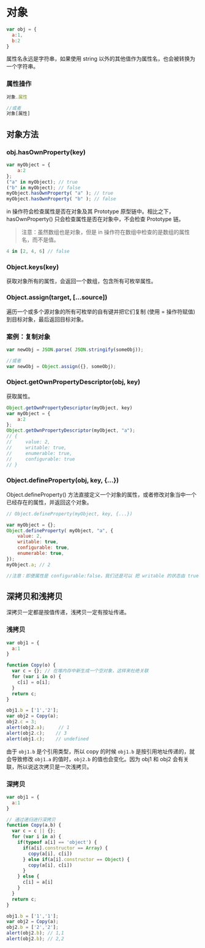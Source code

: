 # 对象
``` js
var obj = {
  a:1,
  b:2
}
```

属性名永远是字符串，如果使用 string 以外的其他值作为属性名，也会被转换为一个字符串。

### 属性操作
``` js
对象.属性

//或者
对象[属性]
```

## 对象方法
### obj.hasOwnProperty(key)
``` js
var myObject = {
    a:2
};
("a" in myObject); // true
("b" in myObject); // false
myObject.hasOwnProperty( "a" ); // true
myObject.hasOwnProperty( "b" ); // false
```

in 操作符会检查属性是否在对象及其 Prototype 原型链中。相比之下， hasOwnProperty() 只会检查属性是否在对象中，不会检查 Prototype 链。

> 注意：虽然数组也是对象，但是 in 操作符在数组中检查的是数组的属性名，而不是值。

``` js
4 in [2, 4, 6] // false
```

### Object.keys(key)
获取对象所有的属性，会返回一个数组，包含所有可枚举属性。

### Object.assign(target, [...source])
遍历一个或多个源对象的所有可枚举的自有键并把它们复制 (使用 = 操作符赋值) 到目标对象，最后返回目标对象。

### 案例：复制对象
``` js
var newObj = JSON.parse( JSON.stringify(someObj));

//或者
var newObj = Object.assign({}, someObj);
```

### Object.getOwnPropertyDescriptor(obj, key)
获取属性。

``` js
Object.getOwnPropertyDescriptor(myObject, key)
var myObject = {
    a:2
};
Object.getOwnPropertyDescriptor(myObject, "a");
// {
//     value: 2,
//     writable: true,
//     enumerable: true,
//     configurable: true
// }
```

### Object.defineProperty(obj, key, {...})
Object.defineProperty() 方法直接定义一个对象的属性，或者修改对象当中一个已经存在的属性，并返回这个对象。

``` js
// Object.defineProperty(myObject, key, {...})

var myObject = {};
Object.defineProperty( myObject, "a", {
    value: 2,
    writable: true,
    configurable: true,
    enumerable: true,
});
myObject.a; // 2

//注意：即便属性是 configurable:false，我们还是可以 把 writable 的状态由 true 改为 false，但是无法由 false 改为 true。
```

## 深拷贝和浅拷贝
深拷贝一定都是按值传递，浅拷贝一定有按址传递。

### 浅拷贝
``` js
var obj1 = {
  a:1
}

function Copy(o) {
  var c = {}; // 在堆内存中新生成一个空对象，这样来杜绝关联
  for (var i in o) { 
    c[i] = o[i];
  }
  return c;
}

obj1.b = ['1','2'];
var obj2 = Copy(a);
obj2.c = 3;
alert(obj2.a);     // 1
alert(obj2.c);    // 3
alert(obj1.c);    // undefined
```

由于 `obj1.b` 是个引用类型，所以 copy 的时候 `obj1.b` 是按引用地址传递的，就会导致修改 `obj1.a` 的值时，`obj2.b` 的值也会变化。因为 obj1 和 obj2 会有关联，所以说这次拷贝是一次浅拷贝。

### 深拷贝
``` js
var obj1 = {
  a:1
}

// 通过递归进行深拷贝
function Copy(a,b) {
  var c = c || {};
  for (var i in a) { 
    if(typeof a[i] == 'object') {
      if(a[i].constructor == Array) {
        copy(a[i], c[i])
      } else if(a[i].constructor == Object) {
        copy(a[i], c[i])
      }
    } else {
      c[i] = a[i]
    }
  }
  return c;
}

obj1.b = ['1','1'];
var obj2 = Copy(a);
obj2.b = ['2','2'];
alert(obj2.b); // 1,1
alert(obj2.b); // 2,2
```

